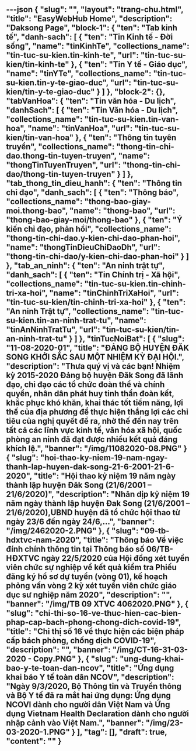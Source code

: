 ---json
{
    "slug": "",
    "layout": "trang-chu.html",
    "title": "EasyWebHub Home",
    "description": "Daksong Page",
    "block-1": {
        "ten": "Tab kinh tế",
        "danh-sach": [
            {
                "ten": "Tin Kinh tế - Đời sống",
                "name": "tinKinhTe",
                "collections_name": "tin-tuc-su-kien.tin-kinh-te",
                "url": "tin-tuc-su-kien/tin-kinh-te"
            },
            {
                "ten": "Tin Y tế - Giáo dục",
                "name": "tinYTe",
                "collections_name": "tin-tuc-su-kien.tin-y-te-giao-duc",
                "url": "tin-tuc-su-kien/tin-y-te-giao-duc"
            }
        ]
    },
    "block-2": {},
    "tabVanHoa": {
        "ten": "Tin văn hóa - Du lịch",
        "danhSach": [
            {
                "ten": "Tin Văn hóa - Du lịch",
                "collections_name": "tin-tuc-su-kien.tin-van-hoa",
                "name": "tinVanHoa",
                "url": "tin-tuc-su-kien/tin-van-hoa"
            },
            {
                "ten": "Thông tin tuyên truyền",
                "collections_name": "thong-tin-chi-dao.thong-tin-tuyen-truyen",
                "name": "thongTinTuyenTruyen",
                "url": "thong-tin-chi-dao/thong-tin-tuyen-truyen"
            }
        ]
    },
    "tab_thong_tin_dieu_hanh": {
        "ten": "Thông tin chỉ đạo",
        "danh_sach": [
            {
                "ten": "Thông báo",
                "collections_name": "thong-bao-giay-moi.thong-bao",
                "name": "thong-bao",
                "url": "thong-bao-giay-moi/thong-bao"
            },
            {
                "ten": "Ý kiến chỉ đạo, phản hồi",
                "collections_name": "thong-tin-chi-dao.y-kien-chi-dao-phan-hoi",
                "name": "thongTinDieuChiDaoDh",
                "url": "thong-tin-chi-dao/y-kien-chi-dao-phan-hoi"
            }
        ]
    },
    "tab_an_ninh": {
        "ten": "An ninh trật tự",
        "danh_sach": [
            {
                "ten": "Tin Chính trị - Xã hội",
                "collections_name": "tin-tuc-su-kien.tin-chinh-tri-xa-hoi",
                "name": "tinChinhTriXaHoi",
                "url": "tin-tuc-su-kien/tin-chinh-tri-xa-hoi"
            },
            {
                "ten": "An ninh Trật tự",
                "collections_name": "tin-tuc-su-kien.tin-an-ninh-trat-tu",
                "name": "tinAnNinhTratTu",
                "url": "tin-tuc-su-kien/tin-an-ninh-trat-tu"
            }
        ]
    },
    "tinTucNoiBat": [
        {
            "slug": "11-08-2020-01",
            "title": "ĐẢNG BỘ HUYỆN ĐĂK SONG KHỞI SẮC SAU MỘT NHIỆM KỲ ĐẠI HỘI.",
            "description": "Thưa quý vị và các bạn! Nhiệm kỳ 2015-2020 Đảng bộ huyện Đăk Song đã lãnh đạo, chỉ đạo các tổ chức đoàn thể và  chính quyền,  nhân dân phát huy tinh thần đoàn kết, khắc phục khó khăn,  khai thác tốt tiềm năng, lợi thế của địa phương để thực hiện thắng lợi các chỉ tiêu của nghị  quyết đề ra, nhờ thế đến nay trên tất cả các lĩnh vực kinh tế, văn hóa xã hội, quốc phòng an ninh đã đạt được nhiều  kết quả đáng khích lệ.",
            "banner": "/img/11082020-08.PNG"
        }
        {
            "slug": "hoi-thao-ky-niem-19-nam-ngay-thanh-lap-huyen-dak-song-21-6-2001-21-6-2020",
            "title": "Hội thao kỷ niệm 19 năm ngày thành lập huyện Đăk Song  (21/6/2001 – 21/6/2020)",
            "description": "Nhân dịp kỷ niệm 19 năm ngày thành lập huyện Đak Song (21/6/2001 – 21/6/2020),UBND huyện đã tổ chức hội thao từ ngày 23/6  đến ngày 24/6,…",
            "banner": "/img/2462020-2.PNG"
        },
        {
            "slug": "09-tb-hdxtvc-nam-2020",
            "title": "Thông báo Về việc đính chính thông tin tại Thông báo số 06/TB-HĐXTVC ngày 22/5/2020 của Hội đồng xét tuyển viên chức sự nghiệp về kết quả kiểm tra Phiếu đăng ký hồ sơ dự tuyển (vòng 01), kế hoạch phỏng vấn vòng 2 kỳ xét tuyển viên chức giáo dục sư nghiệp năm 2020",
            "description": "",
            "banner": "/img/TB 09 XTVC 4062020.PNG"
        },
        {
            "slug": "chi-thi-so-16-ve-thuc-hien-cac-bien-phap-cap-bach-phong-chong-dich-covid-19",
            "title": "Chỉ thị số 16 về thực hiện các biện pháp cấp bách phòng, chống dịch COVID-19",
            "description": "",
            "banner": "/img/CT-16-31-03-2020 - Copy.PNG"
        },
        {
            "slug": "ung-dung-khai-bao-y-te-toan-dan-ncov",
            "title": "Ứng dụng khai báo Y tế toàn dân NCOV",
            "description": "Ngày 9/3/2020, Bộ Thông tin và Truyền thông và Bộ Y tế đã ra mắt hai ứng dụng: Ứng dụng NCOVI dành cho người dân Việt Nam và Ứng dụng Vietnam Health Declaration dành cho người nhập cảnh vào Việt Nam.",
            "banner": "/img/23-03-2020-1.PNG"
        }
    ],
    "tag": [],
    "draft": true,
    "__content__": ""
}
---
